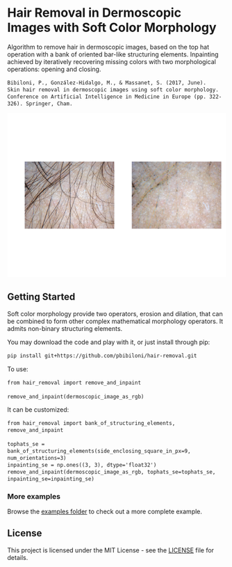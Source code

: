 # Hair Removal in Dermoscopic Images with Soft Color Morphology

Algorithm to remove hair in dermoscopic images, based on the top hat operation with a bank of oriented bar-like structuring elements.
Inpainting achieved by iteratively recovering missing colors with two morphological operations: opening and closing.

```
Bibiloni, P., González-Hidalgo, M., & Massanet, S. (2017, June). 
Skin hair removal in dermoscopic images using soft color morphology. 
Conference on Artificial Intelligence in Medicine in Europe (pp. 322-326). Springer, Cham.
```

![Dermoscopic image and the output of the algorithm](README_example.png)


## Getting Started

Soft color morphology provide two operators, erosion and dilation, that can be combined to form other complex 
mathematical morphology operators. It admits non-binary structuring elements.

You may download the code and play with it, or just install through pip:
```bash
pip install git+https://github.com/pbibiloni/hair-removal.git
```

To use:
```
from hair_removal import remove_and_inpaint

remove_and_inpaint(dermoscopic_image_as_rgb)
```

It can be customized:
```
from hair_removal import bank_of_structuring_elements, remove_and_inpaint

tophats_se = bank_of_structuring_elements(side_enclosing_square_in_px=9, num_orientations=3)
inpainting_se = np.ones((3, 3), dtype='float32')
remove_and_inpaint(dermoscopic_image_as_rgb, tophats_se=tophats_se, inpainting_se=inpainting_se)
```


### More examples

Browse the [examples folder](examples) to check out a more complete example.


## License

This project is licensed under the MIT License - see the [LICENSE](LICENSE) file for details.

